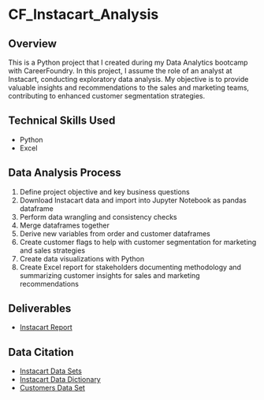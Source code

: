 # CF_Instacart_Analysis

## Overview

This is a Python project that I created during my Data Analytics bootcamp with CareerFoundry. In this project, I assume the role of an analyst at Instacart, conducting exploratory data analysis. My objective is to provide valuable insights and recommendations to the sales and marketing teams, contributing to enhanced customer segmentation strategies.

## Technical Skills Used
- Python
- Excel

## Data Analysis Process
1. Define project objective and key business questions
2. Download Instacart data and import into Jupyter Notebook as pandas dataframe
3. Perform data wrangling and consistency checks
4. Merge dataframes together
5. Derive new variables from order and customer dataframes
6. Create customer flags to help with customer segmentation for marketing and sales strategies
7. Create data visualizations with Python
8. Create Excel report for stakeholders documenting methodology and summarizing customer insights for sales and marketing recommendations

## Deliverables
- [Instacart Report](https://github.com/JarrettPugh/CF_Instacart_Analysis/blob/19bb31fae5a9c7c02c68c45be8e8d59f819d573d/Instacart%20Report.xlsx)


## Data Citation

- [Instacart Data Sets](https://www.kaggle.com/datasets/psparks/instacart-market-basket-analysis)
- [Instacart Data Dictionary](https://gist.github.com/jeremystan/c3b39d947d9b88b3ccff3147dbcf6c6b)
- [Customers Data Set](https://s3.amazonaws.com/coach-courses-us/public/courses/data-immersion/A4/A4_Data_Assets/customers.zip)

  

